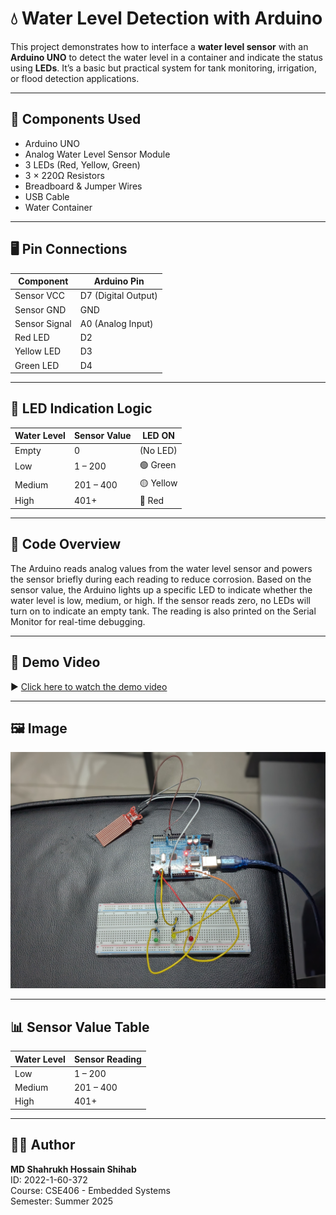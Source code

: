 # 💧 Water Level Detection with Arduino

This project demonstrates how to interface a **water level sensor** with an **Arduino UNO** to detect the water level in a container and indicate the status using **LEDs**. It’s a basic but practical system for tank monitoring, irrigation, or flood detection applications.

---

## 🔧 Components Used

- Arduino UNO  
- Analog Water Level Sensor Module  
- 3 LEDs (Red, Yellow, Green)  
- 3 × 220Ω Resistors  
- Breadboard & Jumper Wires  
- USB Cable  
- Water Container  

---

## 🖥️ Pin Connections

| Component      | Arduino Pin         |
|----------------|---------------------|
| Sensor VCC     | D7 (Digital Output) |
| Sensor GND     | GND                 |
| Sensor Signal  | A0 (Analog Input)   |
| Red LED        | D2                  |
| Yellow LED     | D3                  |
| Green LED      | D4                  |

---

## 🚦 LED Indication Logic

| Water Level | Sensor Value | LED ON     |
|-------------|--------------|------------|
| Empty       | 0            | (No LED)   |
| Low         | 1 – 200      | 🟢 Green   |
| Medium      | 201 – 400    | 🟡 Yellow  |
| High        | 401+         | 🔴 Red     |

---

## 🧠 Code Overview

The Arduino reads analog values from the water level sensor and powers the sensor briefly during each reading to reduce corrosion. Based on the sensor value, the Arduino lights up a specific LED to indicate whether the water level is low, medium, or high. If the sensor reads zero, no LEDs will turn on to indicate an empty tank. The reading is also printed on the Serial Monitor for real-time debugging.

---

## 🎥 Demo Video

▶️ [Click here to watch the demo video](https://youtu.be/36NUGwWR_ZU )


---

## 🖼️ Image

![Setup Image](https://github.com/shihab372/CSE406_IoT/blob/main/Lab2/initial%20setup.jpg)

---

## 📊 Sensor Value Table

| Water Level | Sensor Reading |
|-------------|----------------|
| Low         | 1 – 200        |
| Medium      | 201 – 400      |
| High        | 401+           |

---

## 🧑‍🎓 Author

**MD Shahrukh Hossain Shihab**  
ID: 2022-1-60-372  
Course: CSE406 - Embedded Systems  
Semester: Summer 2025
